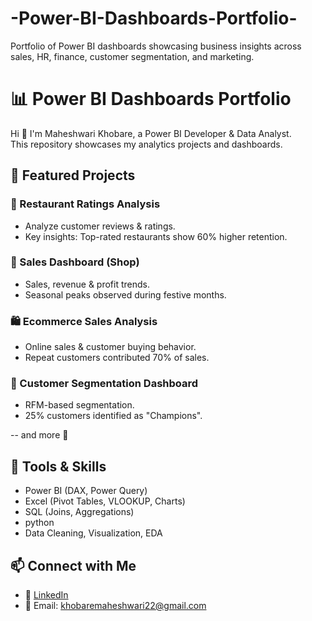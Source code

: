 # -Power-BI-Dashboards-Portfolio-
Portfolio of Power BI dashboards showcasing business insights across sales, HR, finance, customer segmentation, and marketing.

# 📊 Power BI Dashboards Portfolio  

Hi 👋 I'm Maheshwari Khobare, a Power BI Developer & Data Analyst.  
This repository showcases my analytics projects and dashboards.  



## 🚀 Featured Projects  

### 🍴 Restaurant Ratings Analysis  
- Analyze customer reviews & ratings.  
- Key insights: Top-rated restaurants show 60% higher retention.  

### 🛒 Sales Dashboard (Shop)  
- Sales, revenue & profit trends.  
- Seasonal peaks observed during festive months.  

### 🛍 Ecommerce Sales Analysis  
- Online sales & customer buying behavior.  
- Repeat customers contributed 70% of sales.  

### 👥 Customer Segmentation Dashboard  
- RFM-based segmentation.  
- 25% customers identified as "Champions".  

-- and more 🚀  


## 🔧 Tools & Skills
- Power BI (DAX, Power Query)  
- Excel (Pivot Tables, VLOOKUP, Charts)  
- SQL (Joins, Aggregations)
- python   
- Data Cleaning, Visualization, EDA  



## 📫 Connect with Me
- 💼 [LinkedIn]([https://linkedin.com/in/your-link](https://www.linkedin.com/in/maheshwari-k-028872236/))  
- 📧 Email: khobaremaheshwari22@gmail.com  

